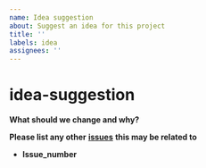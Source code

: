 ```yaml
---
name: Idea suggestion
about: Suggest an idea for this project
title: ''
labels: idea
assignees: ''
---
```


# idea-suggestion

**What should we change and why?**

**Please list any other** [**issues**](https://github.com/margaritahumanitarian/helpafamily/issues) **this may be related to**

* **Issue\_number**

